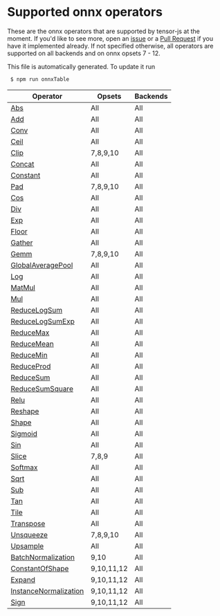 
# Supported onnx operators

These are the onnx operators that are supported by tensor-js at the moment.
If you'd like to see more, open an [issue](https://github.com/Hoff97/tensorjs/issues/new)
or a [Pull Request](https://github.com/Hoff97/tensorjs/compare) if you have it implemented
already. If not specified otherwise, all operators are supported on all backends and
on onnx opsets 7 - 12.

This file is automatically generated. To update it run
```sh
 $ npm run onnxTable
```

| Operator        | Opsets           | Backends           |
| ------------- | ------------- | ------------- |
| [Abs](https://github.com/onnx/onnx/blob/master/docs/Operators.md#Abs) | All | All |
| [Add](https://github.com/onnx/onnx/blob/master/docs/Operators.md#Add) | All | All |
| [Conv](https://github.com/onnx/onnx/blob/master/docs/Operators.md#Conv) | All | All |
| [Ceil](https://github.com/onnx/onnx/blob/master/docs/Operators.md#Ceil) | All | All |
| [Clip](https://github.com/onnx/onnx/blob/master/docs/Operators.md#Clip) | 7,8,9,10 | All |
| [Concat](https://github.com/onnx/onnx/blob/master/docs/Operators.md#Concat) | All | All |
| [Constant](https://github.com/onnx/onnx/blob/master/docs/Operators.md#Constant) | All | All |
| [Pad](https://github.com/onnx/onnx/blob/master/docs/Operators.md#Pad) | 7,8,9,10 | All |
| [Cos](https://github.com/onnx/onnx/blob/master/docs/Operators.md#Cos) | All | All |
| [Div](https://github.com/onnx/onnx/blob/master/docs/Operators.md#Div) | All | All |
| [Exp](https://github.com/onnx/onnx/blob/master/docs/Operators.md#Exp) | All | All |
| [Floor](https://github.com/onnx/onnx/blob/master/docs/Operators.md#Floor) | All | All |
| [Gather](https://github.com/onnx/onnx/blob/master/docs/Operators.md#Gather) | All | All |
| [Gemm](https://github.com/onnx/onnx/blob/master/docs/Operators.md#Gemm) | 7,8,9,10 | All |
| [GlobalAveragePool](https://github.com/onnx/onnx/blob/master/docs/Operators.md#GlobalAveragePool) | All | All |
| [Log](https://github.com/onnx/onnx/blob/master/docs/Operators.md#Log) | All | All |
| [MatMul](https://github.com/onnx/onnx/blob/master/docs/Operators.md#MatMul) | All | All |
| [Mul](https://github.com/onnx/onnx/blob/master/docs/Operators.md#Mul) | All | All |
| [ReduceLogSum](https://github.com/onnx/onnx/blob/master/docs/Operators.md#ReduceLogSum) | All | All |
| [ReduceLogSumExp](https://github.com/onnx/onnx/blob/master/docs/Operators.md#ReduceLogSumExp) | All | All |
| [ReduceMax](https://github.com/onnx/onnx/blob/master/docs/Operators.md#ReduceMax) | All | All |
| [ReduceMean](https://github.com/onnx/onnx/blob/master/docs/Operators.md#ReduceMean) | All | All |
| [ReduceMin](https://github.com/onnx/onnx/blob/master/docs/Operators.md#ReduceMin) | All | All |
| [ReduceProd](https://github.com/onnx/onnx/blob/master/docs/Operators.md#ReduceProd) | All | All |
| [ReduceSum](https://github.com/onnx/onnx/blob/master/docs/Operators.md#ReduceSum) | All | All |
| [ReduceSumSquare](https://github.com/onnx/onnx/blob/master/docs/Operators.md#ReduceSumSquare) | All | All |
| [Relu](https://github.com/onnx/onnx/blob/master/docs/Operators.md#Relu) | All | All |
| [Reshape](https://github.com/onnx/onnx/blob/master/docs/Operators.md#Reshape) | All | All |
| [Shape](https://github.com/onnx/onnx/blob/master/docs/Operators.md#Shape) | All | All |
| [Sigmoid](https://github.com/onnx/onnx/blob/master/docs/Operators.md#Sigmoid) | All | All |
| [Sin](https://github.com/onnx/onnx/blob/master/docs/Operators.md#Sin) | All | All |
| [Slice](https://github.com/onnx/onnx/blob/master/docs/Operators.md#Slice) | 7,8,9 | All |
| [Softmax](https://github.com/onnx/onnx/blob/master/docs/Operators.md#Softmax) | All | All |
| [Sqrt](https://github.com/onnx/onnx/blob/master/docs/Operators.md#Sqrt) | All | All |
| [Sub](https://github.com/onnx/onnx/blob/master/docs/Operators.md#Sub) | All | All |
| [Tan](https://github.com/onnx/onnx/blob/master/docs/Operators.md#Tan) | All | All |
| [Tile](https://github.com/onnx/onnx/blob/master/docs/Operators.md#Tile) | All | All |
| [Transpose](https://github.com/onnx/onnx/blob/master/docs/Operators.md#Transpose) | All | All |
| [Unsqueeze](https://github.com/onnx/onnx/blob/master/docs/Operators.md#Unsqueeze) | 7,8,9,10 | All |
| [Upsample](https://github.com/onnx/onnx/blob/master/docs/Operators.md#Upsample) | All | All |
| [BatchNormalization](https://github.com/onnx/onnx/blob/master/docs/Operators.md#BatchNormalization) | 9,10 | All |
| [ConstantOfShape](https://github.com/onnx/onnx/blob/master/docs/Operators.md#ConstantOfShape) | 9,10,11,12 | All |
| [Expand](https://github.com/onnx/onnx/blob/master/docs/Operators.md#Expand) | 9,10,11,12 | All |
| [InstanceNormalization](https://github.com/onnx/onnx/blob/master/docs/Operators.md#InstanceNormalization) | 9,10,11,12 | All |
| [Sign](https://github.com/onnx/onnx/blob/master/docs/Operators.md#Sign) | 9,10,11,12 | All |
